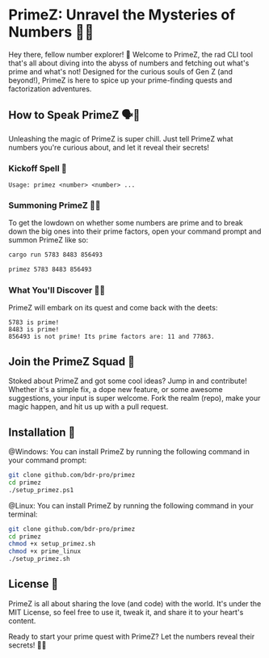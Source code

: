 # PrimeZ: Unravel the Mysteries of Numbers 🔮✨

Hey there, fellow number explorer! 🌌 Welcome to PrimeZ, the rad CLI tool that's all about diving into the abyss of numbers and fetching out what's prime and what's not! Designed for the curious souls of Gen Z (and beyond!), PrimeZ is here to spice up your prime-finding quests and factorization adventures.

## How to Speak PrimeZ 🗣️👾

Unleashing the magic of PrimeZ is super chill. Just tell PrimeZ what numbers you're curious about, and let it reveal their secrets!

### Kickoff Spell 🚀

```plaintext
Usage: primez <number> <number> ...
```

### Summoning PrimeZ 🧙‍♂️

To get the lowdown on whether some numbers are prime and to break down the big ones into their prime factors, open your command prompt and summon PrimeZ like so:

```sh
cargo run 5783 8483 856493
```

```sh
primez 5783 8483 856493
```

### What You'll Discover 🕵️‍♂️

PrimeZ will embark on its quest and come back with the deets:

```plaintext
5783 is prime!
8483 is prime!
856493 is not prime! Its prime factors are: 11 and 77863.
```

## Join the PrimeZ Squad 🤝

Stoked about PrimeZ and got some cool ideas? Jump in and contribute! Whether it's a simple fix, a dope new feature, or some awesome suggestions, your input is super welcome. Fork the realm (repo), make your magic happen, and hit us up with a pull request.

## Installation 🚀

@Windows: You can install PrimeZ by running the following command in your command prompt:

```sh
git clone github.com/bdr-pro/primez
cd primez
./setup_primez.ps1
```

@Linux: You can install PrimeZ by running the following command in your terminal:

```sh
git clone github.com/bdr-pro/primez
cd primez
chmod +x setup_primez.sh
chmod +x prime_linux
./setup_primez.sh
```

## License 📄

PrimeZ is all about sharing the love (and code) with the world. It's under the MIT License, so feel free to use it, tweak it, and share it to your heart's content.

Ready to start your prime quest with PrimeZ? Let the numbers reveal their secrets! 🌠✨
